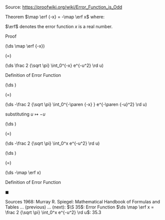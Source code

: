 # 

Source: https://proofwiki.org/wiki/Error_Function_is_Odd

Theorem
$\map \erf {-x} = -\map \erf x$
where:

$\erf$ denotes the error function
$x$ is a real number.


Proof













\(\ds \map \erf {-x}\)

\(=\)







\(\ds \frac 2 {\sqrt \pi} \int_0^{-x} e^{-u^2} \rd u\)





Definition of Error Function














\(\ds \)

\(=\)







\(\ds -\frac 2 {\sqrt \pi} \int_0^{-\paren {-x} } e^{-\paren {-u}^2} \rd u\)





substituting $u \mapsto -u$














\(\ds \)

\(=\)







\(\ds -\frac 2 {\sqrt \pi} \int_0^x e^{-u^2} \rd u\)




















\(\ds \)

\(=\)







\(\ds -\map \erf x\)





Definition of Error Function



$\blacksquare$


Sources
1968: Murray R. Spiegel: Mathematical Handbook of Formulas and Tables ... (previous) ... (next): $\S 35$: Error Function $\ds \map \erf x = \frac 2 {\sqrt \pi} \int_0^x e^{-u^2} \rd u$: $35.3$




